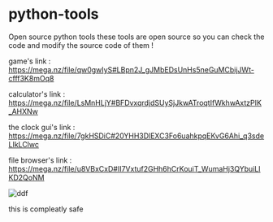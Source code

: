 # python-tools
Open source python tools
these tools are open source so you can check the code and modify the source code of them !
 
 game's link : https://mega.nz/file/qw0gwIyS#LBpn2J_gJMbEDsUnHs5neGuMCbijJWt-cfff3K8mOq8
 
 calculator's link : https://mega.nz/file/LsMnHLjY#BFDvxqrdjdSUySjJkwATroqtIfWkhwAxtzPIK_AHXNw
 
 the clock gui's link : https://mega.nz/file/7gkHSDiC#20YHH3DlEXC3Fo6uahkpqEKvG6Ahi_q3sdeLIkLClwc
 
 file browser's link : https://mega.nz/file/u8VBxCxD#II7Vxtuf2GHh6hCrKouiT_WumaHj3QYbuiLIKD2QoNM

![ddf](https://user-images.githubusercontent.com/101807691/158838426-b4d78a3c-8be7-4a81-b408-8f9e5ddab441.PNG)



this is compleatly safe
